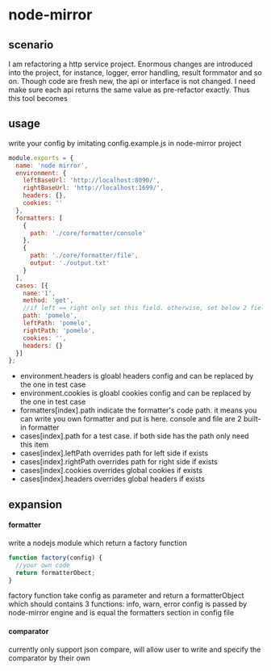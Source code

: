 # node-mirror

## scenario
I am refactoring a http service project. Enormous changes are introduced into the project, for instance, logger, error handling, result formmator and so on.
Though code are fresh new, the api or interface is not changed.
I need make sure each api returns the same value as pre-refactor exactly.
Thus this tool becomes

## usage
write your config by imitating config.example.js in node-mirror project
```javascript
module.exports = {
  name: 'node mirror',
  environment: {
    leftBaseUrl: 'http://localhost:8090/',
    rightBaseUrl: 'http://localhost:1699/',
    headers: {},
    cookies: ''
  },
  formatters: [
    {
      path: './core/formatter/console'
    },
    {
      path: './core/formatter/file',
      output: './output.txt'
    }
  ],
  cases: [{
    name:'1',
    method: 'get',
    //if left == right only set this field. otherwise, set below 2 fields separately.
    path: 'pomelo',
    leftPath: 'pomelo',
    rightPath: 'pomelo',
    cookies: '',
    headers: {}
  }]
};
```
* environment.headers is gloabl headers config and can be replaced by the one in test case
* environment.cookies is gloabl cookies config and can be replaced by the one in test case
* formatters[index].path indicate the formatter's code path. it means you can write you own formatter and put is here.
console and file are 2 built-in formatter
* cases[index].path for a test case. if both side has the path only need this item
* cases[index].leftPath overrides path for left side if exists
* cases[index].rightPath overrides path for right side if exists
* cases[index].cookies overrides global cookies if exists
* cases[index].headers overrides global headers if exists

## expansion
#### formatter
write a nodejs module which return a factory function
```javascript
function factory(config) {
  //your own code
  return formatterObect;
}
```
 factory function take config as parameter and return a formatterObject which should contains 3 functions: info, warn, error
 config is passed by node-mirror engine and is equal the formatters section in config file
 
#### comparator
currently only support json compare, will allow user to write and specify the comparator by their own